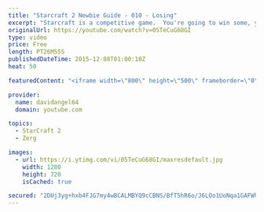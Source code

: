 ```yaml
---
title: "Starcraft 2 Newbie Guide - 010 - Losing"
excerpt: "Starcraft is a competitive game.  You're going to win some, you're going to lose some.  When you win a game, you feel good, and that's awesome.  But how do you react to losing a game?  How you react to losing in a competitive game like Starcraft 2 is an important consideration.  The biggest concept is"
originalUrl: https://youtube.com/watch?v=05TeCuG68GI
type: video
price: Free
length: PT26M55S
publishedDateTime: 2015-12-08T01:00:10Z
heat: 50

featuredContent: "<iframe width=\"800\" height=\"500\" frameborder=\"0\" src=\"https://www.youtube.com/embed/05TeCuG68GI\" allow=\"accelerometer; autoplay; encrypted-media; gyroscope; picture-in-picture\" allowfullscreen></iframe>"

provider:
  name: davidangel64
  domain: youtube.com

topics:
  - StarCraft 2
  - Zerg

images:
  - url: https://i.ytimg.com/vi/05TeCuG68GI/maxresdefault.jpg
    width: 1280
    height: 720
    isCached: true

secured: "2DUj3yg+hxb4FJG7my4wBCALMBYQ9cCBNS/BfT5hR6o/J6LOo1UoNqa1GAFWh80xXdnszW6E4hiQKo636VhJFMXShXxYo7QM+mGxoT2KoTAe2qgSZ7Ear3FSqfmY+JHkECl8mqFk/du5T17j1NDdKNxbsc/zk/5w7v1v2obSBkfo2Xr1Dkz2I8k1iLzW+2wYN2gIZll+GbUyrcxQqKKbw2BjuUgNW2Mx8ZNzUaApjFQI69qt982HSJ7ft0Efcjs6kVQWN36QjW6wzePCr97jyh1XIy6HnPF1dlPLEXS5HKSsYkbzqO8ObEPjUdgAK/Lj8MQwvnyjlsGF9ZKLewA1j7lEyfK/hZxcG4FI2hhSLMN8/+aJVJjsLGlbDMT2MgO44lFh41VVcrMibNgkQ4hC2gw3DKi2/11GrgxVtS5rR0w=;svGdXmZQtSGOjB/8qG/FlA=="
---
```


